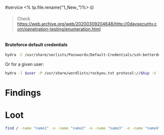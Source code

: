 #service 
<% tp.file.rename("1_New_")%>
☑️

> Check https://web.archive.org/web/20200309204648/http://0daysecurity.com/penetration-testing/enumeration.html 

```bash

```

#### Bruteforce default credentials
```bash
hydra -C /usr/share/seclists/Passwords/Default-Credentials/ssh-betterdefaultpasslist.txt protocol://$hip -V -t 4 -I -s $hport
```

Or for a given user:
```bash
hydra -l $user -P /usr/share/wordlists/rockyou.txt protocol://$hip -V -t 4 -I -s $hport
```


# Findings

# Loot
```bash
find / -name "name1" -o -name "name2" -o -name "name3" -o -name "name4" -o -name "name5" -o -name "name6"
```
